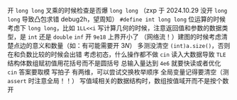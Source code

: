 开 `long long`
叉乘的时候检查是否爆 `long long`
（zxp 于 2024.10.29 没开 `long long` 导致凸包求错 debug2h，望周知）
`#define int long long`
位运算的时候考虑下 `long long`，比如 `1LL<<i`
写计算几何的时候，注意返回值和参数的数据类型，是 `int` 还是 `double`
`inf` 开 `9e18`
上界开小了
（网络流！）建图的时候考虑清楚点边的意义和数量（如：有可能需要开 $3N$）
多测没清空
`(int)a.size()`，否则在和负数比较的时候会出错
考虑初态，什么操作都不做
`cin` 读入大数据导致 `TLE`
结构体数组赋初值用花括号而不是圆括号
总输入量达到 `4e6` 就要快读或者优化 `cin`
答案要取模
写拍子
有两维，可以尝试交换枚举顺序
全局变量记得要清空（测 `assert` 时注意全局！！）
写值域相关的数据结构时，数组按值域开而不是按个数开
